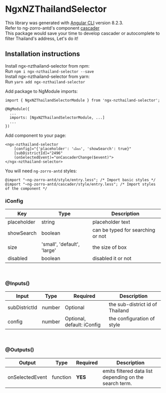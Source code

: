 # NgxNZThailandSelector

This library was generated with [Angular CLI](https://github.com/angular/angular-cli) version 8.2.3.<br/>
Refer to ng-zorro-antd's component <a href="https://ng.ant.design/components/cascader/en" target="_blank">cascader</a><br/> 
This package would save your time to develop cascader or autocomplete to filter Thailand's address, Let's do it!

## Installation instructions

Install ngx-nzthailand-selector from npm: <br>
Run `npm i ngx-nzthailand-selector --save`
<br>
Install ngx-nzthailand-selector from yarn: <br>
Run `yarn add ngx-nzthailand-selector`


Add package to NgModule imports:

```
import { NgxNZThailandSelectorModule } from 'ngx-nzthailand-selector';

@NgModule({
  ...
  imports: [NgxNZThailandSelectorModule, ...]
  ...
})
```

Add component to your page:

```
<ngx-nzthailand-selector 
	[config]="{'placeholder': 'เลือก', 'showSearch': true}" 
	[subDistrictId]="2496" 
	(onSelectedEvent)="onCascaderChange($event)">
</ngx-nzthailand-selector>
```


You will need `ng-zorro-antd` styles:

```
@import "~ng-zorro-antd/style/entry.less"; /* Import basic styles */
@import "~ng-zorro-antd/cascader/style/entry.less"; /* Import styles of the component */
```

### iConfig 
| Key            | Type                        | Description                          |
| ---------------| --------------------------- | ------------------------------------ |
| placeholder 	 | string  					   | placeholder text 			          |
| showSearch 	 | boolean 					   | can be typed for searching or not    |
| size 	 		 | 'small', 'default', 'large' | the size of box 					  |
| disabled 	 	 | boolean  				   | disabled it or not 				  |

<br>

### @Inputs()

| Input            | Type    | Required                   | Description                      |
| ---------------- | ------- | -------------------------- | -------------------------------- |
| subDistrictId    | number  | Optional                   | the sub-district id of Thailand  |
| config	       | number  | Optional, default: iConfig | the configuration of style 	     |

<br>

### @Outputs()

| Output           | Type     | Required | Description                                            |
| ---------------- | -------- | -------- | ------------------------------------------------------ |
| onSelectedEvent  | function | **YES**  | emits filtered data list depending on the search term. |


